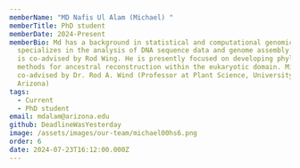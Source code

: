 ```yaml
---
memberName: "MD Nafis Ul Alam (Michael) "
memberTitle: PhD student
memberDate: 2024-Present
memberBio: Md has a background in statistical and computational genomics. He
  specializes in the analysis of DNA sequence data and genome assembly. His PhD
  is co-advised by Rod Wing. He is presently focused on developing phylogenomic
  methods for ancestral reconstruction within the eukaryotic domain. Michael is
  co-advised by Dr. Rod A. Wind (Professor at Plant Science, University of
  Arizona)
tags:
  - Current
  - PhD student
email: mdalam@arizona.edu
github: DeadlineWasYesterday
image: /assets/images/our-team/michael00hs6.png
order: 6
date: 2024-07-23T16:12:00.000Z
---
```

